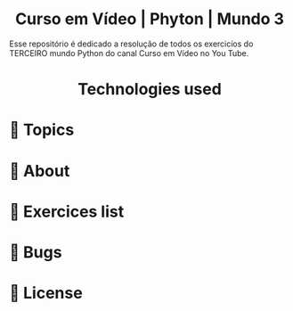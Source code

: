 <h1 align="center"> Curso em Vídeo | Phyton | Mundo 3 </h1>
<p> Esse repositório é dedicado a resolução de todos os exercicíos do TERCEIRO mundo Python do canal Curso em Vídeo no You Tube. </p>


<h1 align="center">Technologies used </h1>
<p align="center">
  <a href="https://www.java.com/en/">
  </a>
</p>
  
# :pushpin: Topics
# :rocket: About
# :memo: Exercices list
# :bug: Bugs
# :closed_book: License
